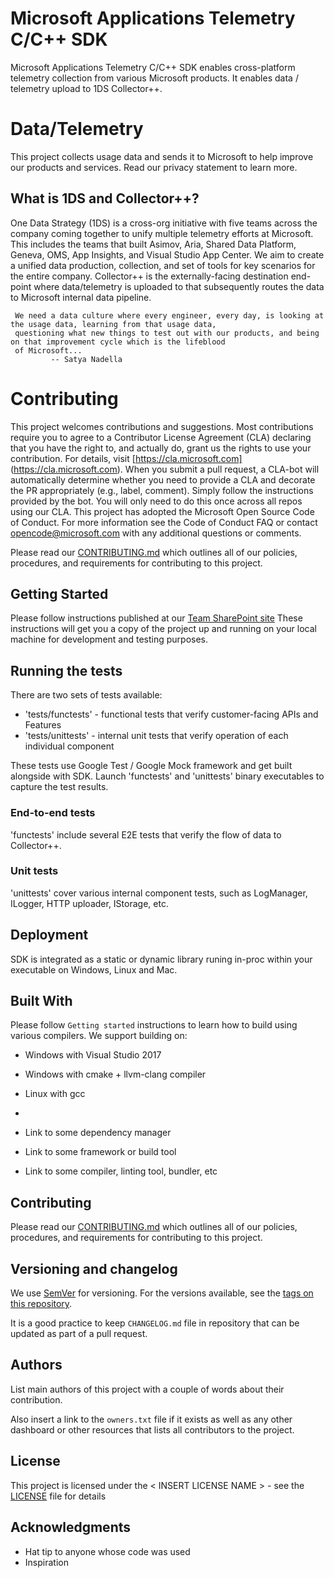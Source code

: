 # Microsoft Applications Telemetry C/C++ SDK

Microsoft Applications Telemetry C/C++ SDK enables cross-platform telemetry collection from various Microsoft products.
It enables data / telemetry upload to 1DS Collector++. 

# Data/Telemetry

This project collects usage data and sends it to Microsoft to help improve our products and services.
Read our privacy statement to learn more.

## What is 1DS and Collector++?

One Data Strategy (1DS) is a cross-org initiative with five teams across the company coming together to unify multiple
telemetry efforts at Microsoft. This includes the teams that built Asimov, Aria, Shared Data Platform, Geneva, OMS, App
Insights, and Visual Studio App Center. We aim to create a unified data production, collection, and set of tools for key
scenarios for the entire company. Collector++ is the externally-facing destination end-point where data/telemetry is
uploaded to that subsequently routes the data to Microsoft internal data pipeline.


```
 We need a data culture where every engineer, every day, is looking at the usage data, learning from that usage data,
 questioning what new things to test out with our products, and being on that improvement cycle which is the lifeblood
 of Microsoft...
         -- Satya Nadella
```

# Contributing

This project welcomes contributions and suggestions. Most contributions require you to agree to a Contributor License
Agreement (CLA) declaring that you have the right to, and actually do, grant us the rights to use your contribution.
For details, visit [https://cla.microsoft.com] (https://cla.microsoft.com). When you submit a pull request, a CLA-bot
will automatically determine whether you need to provide a CLA and decorate the PR appropriately (e.g., label, comment).
Simply follow the instructions provided by the bot. You will only need to do this once across all repos using our CLA.
This project has adopted the Microsoft Open Source Code of Conduct. For more information see the Code of Conduct FAQ
or contact opencode@microsoft.com with any additional questions or comments.

Please read our [CONTRIBUTING.md](CONTRIBUTING.md) which outlines all of our policies, procedures, and requirements for
contributing to this project.

## Getting Started

Please follow instructions published at our [Team SharePoint site](https://microsoft.sharepoint.com/teams/1ds.sdk.cpp/SitePages/Home.aspx)
These instructions will get you a copy of the project up and running on your local machine for development and testing
purposes.

## Running the tests

There are two sets of tests available:
* 'tests/functests' - functional tests that verify customer-facing APIs and Features
* 'tests/unittests' - internal unit tests that verify operation of each individual component

These tests use Google Test / Google Mock framework and get built alongside with SDK.
Launch 'functests' and 'unittests' binary executables to capture the test results.

### End-to-end tests

'functests' include several E2E tests that verify the flow of data to Collector++.

### Unit tests

'unittests' cover various internal component tests, such as LogManager, ILogger, HTTP uploader, IStorage, etc.

## Deployment

SDK is integrated as a static or dynamic library runing in-proc within your executable on Windows, Linux and Mac.

## Built With

Please follow `Getting started` instructions to learn how to build using various compilers.
We support building on:
* Windows with Visual Studio 2017
* Windows with cmake + llvm-clang compiler
* Linux with gcc
* 

* Link to some dependency manager
* Link to some framework or build tool
* Link to some compiler, linting tool, bundler, etc

## Contributing

Please read our [CONTRIBUTING.md](CONTRIBUTING.md) which outlines all of our policies, procedures, and requirements for contributing to this project.

## Versioning and changelog

We use [SemVer](http://semver.org/) for versioning. For the versions available, see the [tags on this repository](link-to-tags-or-other-release-location).

It is a good practice to keep `CHANGELOG.md` file in repository that can be updated as part of a pull request.

## Authors

List main authors of this project with a couple of words about their contribution.

Also insert a link to the `owners.txt` file if it exists as well as any other dashboard or other resources that lists all contributors to the project.

## License

This project is licensed under the < INSERT LICENSE NAME > - see the [LICENSE](LICENSE) file for details

## Acknowledgments

* Hat tip to anyone whose code was used
* Inspiration